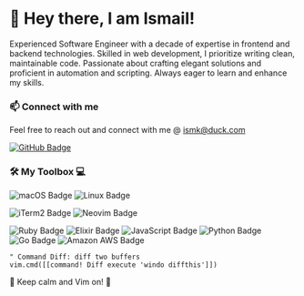 # 👋 Hey there, I am Ismail!

Experienced Software Engineer with a decade of expertise in frontend and backend technologies. 
Skilled in web development, I prioritize writing clean, maintainable code. Passionate about crafting elegant solutions and proficient in automation and scripting. Always eager to learn and enhance my skills.

### 📫 Connect with me
Feel free to reach out and connect with me @ ismk@duck.com

[![GitHub Badge](https://img.shields.io/badge/-GitHub-181717?style=flat-square&logo=github&logoColor=white)](https://github.com/ismk)

### 🛠️ My Toolbox 💻 

![macOS Badge](https://img.shields.io/badge/macOS-000?logo=macos&logoColor=fff&style=flat) ![Linux Badge](https://img.shields.io/badge/Linux-FCC624?logo=linux&logoColor=000&style=flat) 

![iTerm2 Badge](https://img.shields.io/badge/iTerm2-000?logo=iterm2&logoColor=fff&style=flat) ![Neovim Badge](https://img.shields.io/badge/Neovim-57A143?logo=neovim&logoColor=fff&style=flat)

![Ruby Badge](https://img.shields.io/badge/Ruby-CC342D?logo=ruby&logoColor=fff&style=flat)
![Elixir Badge](https://img.shields.io/badge/Elixir-4B275F?logo=elixir&logoColor=fff&style=flat)
![JavaScript Badge](https://img.shields.io/badge/JavaScript-F7DF1E?logo=javascript&logoColor=000&style=flat)
![Python Badge](https://img.shields.io/badge/Python-3776AB?logo=python&logoColor=fff&style=flat)
![Go Badge](https://img.shields.io/badge/Go-00ADD8?logo=go&logoColor=fff&style=flat)
![Amazon AWS Badge](https://img.shields.io/badge/Amazon%20AWS-232F3E?logo=amazonaws&logoColor=fff&style=flat)

```vim
" Command Diff: diff two buffers
vim.cmd([[command! Diff execute 'windo diffthis']])

```

🌟 Keep calm and Vim on! 🌟
